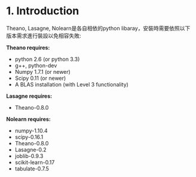 # 1. Introduction
Theano, Lasagne, Nolearn是各自相依的python libaray，安裝時需要依照以下版本需求進行裝設以免相容失敗:

**Theano requires:**

* python 2.6 (or python 3.3)
* g++, python-dev
* Numpy 1.7.1 (or newer)
* Scipy 0.11 (or newer)
* A BLAS installation (with Level 3 functionality)

**Lasagne requires:**

* Theano-0.8.0

**Nolearn requires:**

* numpy-1.10.4
* scipy-0.16.1
* Theano-0.8.0
* Lasagne-0.2
* joblib-0.9.3
* scikit-learn-0.17
* tabulate-0.7.5
